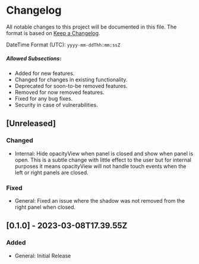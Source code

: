 # Changelog
All notable changes to this project will be documented in this file.
The format is based on [Keep a Changelog](https://keepachangelog.com/en/1.0.0/).

DateTime Format (UTC): `yyyy-mm-ddThh:mm:ssZ`

##### Allowed Subsections:
- Added for new features.
- Changed for changes in existing functionality.
- Deprecated for soon-to-be removed features.
- Removed for now removed features.
- Fixed for any bug fixes.
- Security in case of vulnerabilities.

## [Unreleased]
### Changed
- Internal: Hide opacityView when panel is closed and show when panel is
  open. This is a subtle change with little effect to the user but for internal
  purposes it means opacityView will not handle touch events when the left or
  right panels are closed.

### Fixed
- General: Fixed an issue where the shadow was not removed from the right panel
  when closed.

## [0.1.0] - 2023-03-08T17.39.55Z
### Added
- General: Initial Release

